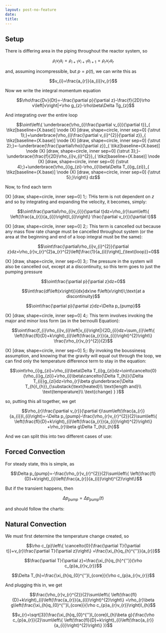 ```yaml
---
layout: post-no-feature
date: 
title: 
---
```



Setup
-----

There is differing area in the piping throughout the reactor system, so

$$\rho_{i}v_{i}a_{i}=\rho_{i+1}v_{i+1}a_{i+1}=\rho_{r}v_{r}a_{r}$$

and, assuming incompressible, but $p=p\left(t\right)$, we can write this
as

$$v_{i}=\frac{a_{r}}{a_{i}}v_{r}$$

Now we write the integral momentum equation

$$\rho\frac{Dv}{Dt}=-\frac{\partial p}{\partial z}-\frac{f}{2D}\rho v\left|v\right|+\rho g_{z}-\rho\beta\Delta Tg_{z}$$

And integrating over the entire loop

$$\oint\left\{ \underbrace{\rho_{i}\frac{\partial v_{i}}{\partial t}}_{  \tikz[baseline=(X.base)] 
    \node (X) [draw, shape=circle, inner sep=0] {\strut 1};}+\underbrace{\rho_{i}\frac{\partial v_{i}^{2}}{\partial z}}_{  \tikz[baseline=(X.base)] 
    \node (X) [draw, shape=circle, inner sep=0] {\strut 2};}=-\underbrace{\frac{\partial\rho}{\partial z}}_{  \tikz[baseline=(X.base)] 
    \node (X) [draw, shape=circle, inner sep=0] {\strut 3};}-\underbrace{\frac{f}{2D}\rho_{i}v_{i}^{2}}_{  \tikz[baseline=(X.base)] 
    \node (X) [draw, shape=circle, inner sep=0] {\strut 4};}+\underbrace{\rho_{i}g_{zi}-\rho_{i}\beta\Delta T_{i}g_{zi}}_{  \tikz[baseline=(X.base)] 
    \node (X) [draw, shape=circle, inner sep=0] {\strut 5};}\right\} dz$$

Now, to find each term

​(X) [draw, shape=circle, inner sep=0] <span>1</span>;: THis term is not
dependent on $z$ and so by integrating and expanding the velocity, it
becomes, simply:

$$\oint\frac{\partial\rho_{i}v_{i}}{\partial t}dz=\rho_{r}\sum\left\{ \left(\frac{a_{r}}{a_{i}}\right)l_{i}\right\} \frac{\partial v_{r}}{\partial t}$$

​(X) [draw, shape=circle, inner sep=0] <span>2</span>;: This term is
cancelled out because any mass flow rate change must be cancelled
throughout system (or the area at the beginning and end of a loop
integral must be the same):

$$\oint\frac{\partial\rho_{i}v_{i}^{2}}{\partial z}dz=\rho_{r}v_{r}^{2}a_{r}^{2}\left[\frac{1}{a_{i}}\right]_{\text{loop}}=0$$

​(X) [draw, shape=circle, inner sep=0] <span>3</span>;: The pressure in
the system will also be cancelled out, except at a discontinuity, so
this term goes to just the pumping pressure

$$\oint\frac{\partial p}{\partial z}dz=0$$

$$\int\frac{df\left(x\right)}{dx}dx\ne f\left(x\right)\;\text{at a discontinuity}$$

$$\oint\frac{\partial p}{\partial z}dz=\Delta p_{pump}$$

​(X) [draw, shape=circle, inner sep=0] <span>4</span>;: This term
involves invoking the major and minor loss form (as in the bernoulli
Equation):

$$\oint\frac{f_{i}\rho_{i}v_{i}\left|v_{i}\right|}{2D_{i}}dz=\sum_{i}\left\{ \left(\frac{fl}{D}+k\right)_{i}\left(\frac{a_{r}}{a_{i}}\right)^{2}\right\} \frac{\rho_{r}v_{r}^{2}}{2}$$

​(X) [draw, shape=circle, inner sep=0] <span>5</span>;: By invoking the
boussinesq assumption, and knowing that the gravity will equal out
through the loop, we can find only the temperature difference term to
stay in the equation:

$$\oint\rho_{i}g_{zi}+\rho_{i}\beta\Delta T_{i}g_{zi}dz=\oint\cancelto{0}{\rho_{i}g_{zi}}+\rho_{i}\beta\cancelto{\Delta T_{h}}{\Delta T_{i}}g_{zi}dz=\rho_{r}\beta g\underbrace{\Delta T_{h}l_{h}}_{\substack{\text{heated}\\
\text{length and}\\
\text{temperature}\\
\text{change}
}
}$$

so, putting this all together, we get

$$\rho_{r}\frac{\partial v_{r}}{\partial t}\sum\left(\frac{a_{r}}{a_{i}}l_{i}\right)=-\Delta p_{pump}-\frac{\rho_{r}v_{r}^{2}}{2}\sum\left\{ \left(\frac{fl}{D}+k\right)_{i}\left(\frac{a_{r}}{a_{i}}\right)^{2}\right\} +\rho_{r}\beta g\Delta T_{h}l_{h}$$

And we can split this into two different cases of use:

Forced Convection
-----------------

For steady state, this is simple, as

$$\Delta p_{pump}=-\frac{\rho_{r}v_{r}^{2}}{2}\sum\left\{ \left(\frac{fl}{D}+k\right)_{i}\left(\frac{a_{r}}{a_{i}}\right)^{2}\right\}$$

But if the transient happens, then

$$\Delta p_{pump}=\Delta p_{pump}\left(t\right)$$

and should follow the charts:

Natural Convection
------------------

We must first determine the temperature change created, so

$$\rho c_{p}\left\{ \cancelto{0}{\frac{\partial T}{\partial t}}+v_{r}\frac{\partial T}{\partial z}\right\} =\frac{\xi_{h}q_{h}^{''}}{a_{r}}$$

$$\frac{\partial T}{\partial z}=\frac{\xi_{h}q_{h}^{''}}{\rho c_{p}a_{r}v_{r}}$$

$$\Delta T_{h}=\frac{\xi_{h}q_{0}^{''}l_{core}}{\rho c_{p}a_{r}v_{r}}$$

And plugging this in, we get

$$\frac{\rho_{r}v_{r}^{2}}{2}\sum\left\{ \left(\frac{fl}{D}+k\right)_{i}\left(\frac{a_{r}}{a_{i}}\right)^{2}\right\} =\rho_{r}\beta g\left(\frac{\xi_{h}q_{0}^{''}l_{core}}{\rho c_{p}a_{r}v_{r}}\right)l_{h}$$

$$v_{r}=\sqrt[3]{\frac{\xi_{h}q_{0}^{''}l_{core}l_{h}\beta g}{\frac{\rho c_{p}a_{r}}{2}\sum\left\{ \left(\frac{fl}{D}+k\right)_{i}\left(\frac{a_{r}}{a_{i}}\right)^{2}\right\} }}$$
